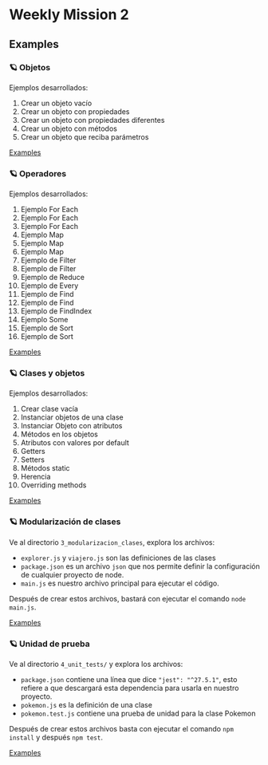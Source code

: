 # Weekly Mission 2
## Examples
### 🪐 Objetos
 Ejemplos desarrollados:
 1. Crear un objeto vacío
 2. Crear un objeto con propiedades
 3. Crear un objeto con propiedades diferentes
 4. Crear un objeto con métodos
 5. Crear un objeto que reciba parámetros

[Examples](https://github.com/DanielaBeltranCruz/Playbook-Node.js/tree/main/weekly_mission_2/examples/0_objetos)

### 🪐 Operadores
 Ejemplos desarrollados:
 1. Ejemplo For Each
 2. Ejemplo For Each
 3. Ejemplo For Each
 4. Ejemplo Map
 5. Ejemplo Map
 6. Ejemplo Map
 7. Ejemplo de Filter
 8. Ejemplo de Filter
 9. Ejemplo de Reduce
 10. Ejemplo de Every
 11. Ejemplo de Find
 12. Ejemplo de Find
 13. Ejemplo de FindIndex
 14. Ejemplo Some
 15. Ejemplo de Sort
 16. Ejemplo de Sort
 
[Examples](https://github.com/DanielaBeltranCruz/Playbook-Node.js/tree/main/weekly_mission_2/examples/1_operadores)

### 🪐 Clases y objetos
Ejemplos desarrollados:
1. Crear clase vacía
 2. Instanciar objetos de una clase
 3. Instanciar Objeto con atributos
 4. Métodos en los objetos
 5. Atributos con valores por default
 6. Getters
 7. Setters
 8. Métodos static
 9. Herencia
 10. Overriding methods

[Examples](https://github.com/DanielaBeltranCruz/Playbook-Node.js/tree/main/weekly_mission_2/examples/2_clases_y_objetos)

### 🪐 Modularización de clases
 Ve al directorio `3_modularizacion_clases`, explora los archivos:
 - `explorer.js` y `viajero.js` son las definiciones de las clases
 - `package.json` es un archivo `json` que nos permite definir la configuración de cualquier proyecto de node.
 - `main.js` es nuestro archivo principal para ejecutar el código.

 Después de crear estos archivos, bastará con ejecutar el comando `node main.js`.
 
[Examples](https://github.com/DanielaBeltranCruz/Playbook-Node.js/tree/main/weekly_mission_2/examples/3_modularizacion_clases)

### 🪐 Unidad de prueba
Ve al directorio `4_unit_tests/` y explora los archivos:
 - `package.json` contiene una línea que dice `"jest": "^27.5.1"`, esto refiere a que descargará esta dependencia para usarla en nuestro proyecto.
 - `pokemon.js` es la definición de una clase
 - `pokemon.test.js` contiene una prueba de unidad para la clase Pokemon

 Después de crear estos archivos basta con ejecutar el comando `npm install` y después `npm test`.
 
[Examples](https://github.com/DanielaBeltranCruz/Playbook-Node.js/tree/main/weekly_mission_2/examples/4_unit_tests)



